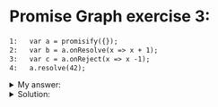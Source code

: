 # Promise Graph exercise 3:
```
1:   var a = promisify({});
2:   var b = a.onResolve(x => x + 1);
3:   var c = a.onReject(x => x -1);
4:   a.resolve(42);
```

<details>
<summary>My answer: </summary>

![alt text](/images/image-8.png)
</details>


<details>
<summary>Solution: </summary>

![alt text](/images/image-9.png)
</details>